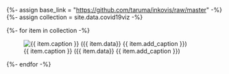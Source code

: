 {%- assign base_link = "https://github.com/taruma/inkovis/raw/master" -%}
{%- assign collection = site.data.covid19viz -%}


{%- for item in collection -%}

<figure class="figure w-100">
  <img src="{{ base_link }}/{{ item.folder_image}}/{{ item.image_filename}}.{{ item.image_format}}" class="figure-img img-fluid rounded" alt="{{ item.caption }} ({{ item.data}} {{ item.add_caption }})">
    <figcaption class="figure-caption text-center">{{ item.caption }} ({{ item.data}} {{ item.add_caption }})</figcaption>
</figure>

{%- endfor -%}

